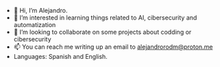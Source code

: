 - 👋 Hi, I’m Alejandro.
- 👀 I’m interested in learning things related to AI, cibersecurity and automatization
- 💞️ I’m looking to collaborate on some projects about codding or cibersecurity
- 📫 You can reach me writing up an email to alejandrorodm@proton.me
- Languages: Spanish and English.
